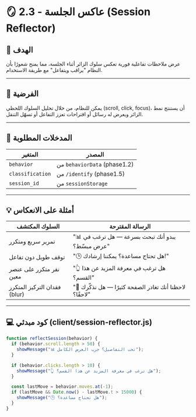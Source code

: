 # 🪞 2.3 - عاكس الجلسة (Session Reflector)

## 🎯 الهدف
عرض ملاحظات تفاعلية فورية تعكس سلوك الزائر أثناء الجلسة، مما يمنح شعورًا بأن النظام "يراقب ويتفاعل" مع طريقة الاستخدام.

---

## 🧠 الفرضية
يمكن للنظام، من خلال تحليل السلوك اللحظي (scroll, click, focus)، أن يستنتج نمط الزائر ويعرض له رسائل أو اقتراحات تعزز التفاعل أو تسهّل التنقل.

---

## 🧩 المدخلات المطلوبة

| المتغير         | المصدر                         |
|------------------|--------------------------------|
| `behavior`       | من `behaviorData` (phase1.2)   |
| `classification` | من `/identify` (phase1.5)      |
| `session_id`     | من `sessionStorage`            |

---

## 💡 أمثلة على الانعكاس

| السلوك المكتشف                  | الرسالة المقترحة                          |
|----------------------------------|--------------------------------------------|
| تمرير سريع ومتكرر               | "📊 يبدو أنك تبحث بسرعة — هل ترغب في عرض مبسّط؟" |
| توقف طويل دون تفاعل             | "🕒 هل تحتاج مساعدة؟ يمكننا إرشادك!"         |
| نقر متكرر على عنصر معين         | "👆 هل ترغب في معرفة المزيد عن هذا القسم؟"     |
| فقدان التركيز المتكرر (blur)    | "👀 لاحظنا أنك تغادر الصفحة كثيرًا — هل نذكّرك لاحقًا؟" |

---

## 💻 كود مبدئي (client/session-reflector.js)

```js
function reflectSession(behavior) {
  if (behavior.scroll.length > 50) {
    showMessage("📊 تحب التفاصيل؟ جرب العرض الكامل");
  }

  if (behavior.clicks.length > 10) {
    showMessage("👆 هل ترغب في معرفة المزيد عن هذا القسم؟");
  }

  const lastMove = behavior.moves.at(-1);
  if (lastMove && Date.now() - lastMove.t > 15000) {
    showMessage("🕒 هل تحتاج مساعدة؟");
  }
}
